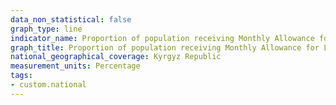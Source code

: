 ```yaml
---
data_non_statistical: false
graph_type: line
indicator_name: Proportion of population receiving Monthly Allowance for Low-Income Families, social benefits and pensions
graph_title: Proportion of population receiving Monthly Allowance for Low-Income Families, social benefits and pensions
national_geographical_coverage: Kyrgyz Republic 
measurement_units: Percentage
tags:
- custom.national
---
```

